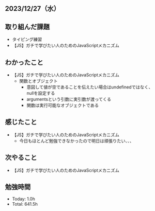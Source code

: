 ## 2023/12/27（水）

## 取り組んだ課題

- タイピング練習
- 【JS】ガチで学びたい人のためのJavaScriptメカニズム

## わかったこと
- 【JS】ガチで学びたい人のためのJavaScriptメカニズム
  - 関数とオブジェクト
    - 意図して値が空であることを伝えたい場合はundefinedではなく、nullを設定する
    - argumentsという引数に実引数が渡ってくる
    - 関数は実行可能なオブジェクトである


## 感じたこと 
- 【JS】ガチで学びたい人のためのJavaScriptメカニズム
  - 今日もほとんど勉強できなかったので明日は頑張りたい、、、

## 次やること
- 【JS】ガチで学びたい人のためのJavaScriptメカニズム

## 勉強時間

- Today: 1.0h
- Total: 641.5h
